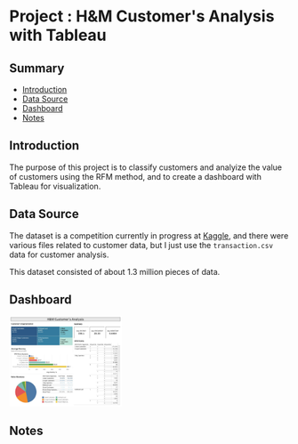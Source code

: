 # Project : H&M Customer's Analysis with Tableau

## Summary
* [Introduction](#introduction)
* [Data Source](#data-source)
* [Dashboard](#dashboard)
* [Notes](#notes)

## Introduction

The purpose of this project is to classify customers and analyize the value of customers using the RFM method, and to create a dashboard with Tableau for visualization.

## Data Source

The dataset is a competition currently in progress at [Kaggle](https://www.kaggle.com/competitions/h-and-m-personalized-fashion-recommendations/data), and there were various files related to customer data, but I just use the `transaction.csv` data for customer analysis.

This dataset consisted of about 1.3 million pieces of data.

## Dashboard

<img src="https://github.com/mittwoch09/Data-Analysis-with-Tableau/blob/main/Images/dashboard_with_tableau.jpg" width=40% height=40%>

## Notes
